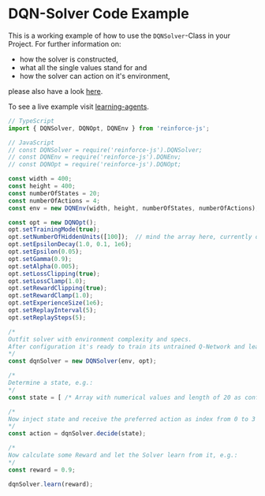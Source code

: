 # DQN-Solver Code Example

This is a working example of how to use the `DQNSolver`-Class in your Project. For further information on:
- how the solver is constructed,
- what all the single values stand for and
- how the solver can action on it's environment,

please also have a look [here](./dqn-solver.md).

To see a live example visit [learning-agents](https://mvrahden.github.io/learning-agents/).

```typescript
// TypeScript
import { DQNSolver, DQNOpt, DQNEnv } from 'reinforce-js';

// JavaScript
// const DQNSolver = require('reinforce-js').DQNSolver;
// const DQNEnv = require('reinforce-js').DQNEnv;
// const DQNOpt = require('reinforce-js').DQNOpt;

const width = 400;
const height = 400;
const numberOfStates = 20;
const numberOfActions = 4;
const env = new DQNEnv(width, height, numberOfStates, numberOfActions);

const opt = new DQNOpt();
opt.setTrainingMode(true);
opt.setNumberOfHiddenUnits([100]);  // mind the array here, currently only one layer supported! Preparation for DNN in progress...
opt.setEpsilonDecay(1.0, 0.1, 1e6);
opt.setEpsilon(0.05);
opt.setGamma(0.9);
opt.setAlpha(0.005);
opt.setLossClipping(true);
opt.setLossClamp(1.0);
opt.setRewardClipping(true);
opt.setRewardClamp(1.0);
opt.setExperienceSize(1e6);
opt.setReplayInterval(5);
opt.setReplaySteps(5);

/*
Outfit solver with environment complexity and specs.
After configuration it's ready to train its untrained Q-Network and learn from SARSA experiences.
*/
const dqnSolver = new DQNSolver(env, opt);

/*
Determine a state, e.g.:
*/
const state = [ /* Array with numerical values and length of 20 as configured via numberOfStates */ ];

/*
Now inject state and receive the preferred action as index from 0 to 3 as configured via numberOfActions.
*/
const action = dqnSolver.decide(state);

/*
Now calculate some Reward and let the Solver learn from it, e.g.:
*/
const reward = 0.9;

dqnSolver.learn(reward);
```
